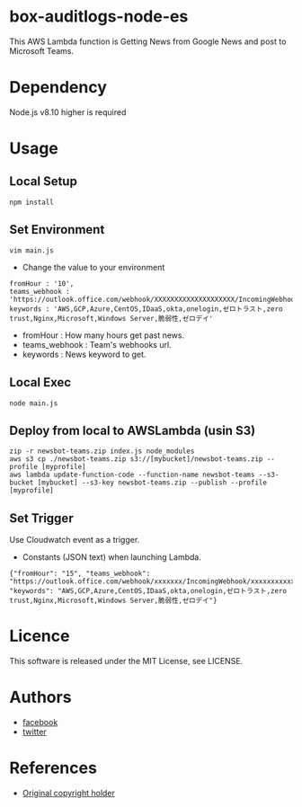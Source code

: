 # box-auditlogs-node-es
This AWS Lambda function is Getting News from Google News and post to Microsoft Teams.

# Dependency
Node.js v8.10 higher is required

# Usage
## Local Setup
```$xslt
npm install
```
## Set Environment
```$xslt
vim main.js
```
* Change the value to your environment
````$xslt
fromHour : '10',
teams_webhook : 'https://outlook.office.com/webhook/XXXXXXXXXXXXXXXXXXXX/IncomingWebhook/XXXXXXXXXXX/XXXXXXXXXXXXXX',
keywords : 'AWS,GCP,Azure,CentOS,IDaaS,okta,onelogin,ゼロトラスト,zero trust,Nginx,Microsoft,Windows Server,脆弱性,ゼロデイ'
````
* fromHour : How many hours get past news.
* teams_webhook : Team's webhooks url.
* keywords : News keyword to get.

## Local Exec
```$xslt
node main.js
```

## Deploy from local to AWSLambda (usin S3)
```$xslt
zip -r newsbot-teams.zip index.js node_modules
aws s3 cp ./newsbot-teams.zip s3://[mybucket]/newsbot-teams.zip --profile [myprofile]
aws lambda update-function-code --function-name newsbot-teams --s3-bucket [mybucket] --s3-key newsbot-teams.zip --publish --profile [myprofile]
```
## Set Trigger
Use Cloudwatch event as a trigger.
* Constants (JSON text) when launching Lambda.
````$xslt
{"fromHour": "15", "teams_webhook": "https://outlook.office.com/webhook/xxxxxxx/IncomingWebhook/xxxxxxxxxxx/xxxxxxxx", "keywords": "AWS,GCP,Azure,CentOS,IDaaS,okta,onelogin,ゼロトラスト,zero trust,Nginx,Microsoft,Windows Server,脆弱性,ゼロデイ"}
````

# Licence
This software is released under the MIT License, see LICENSE.

# Authors
* [facebook](https://www.facebook.com/kenji.nishii.7)
* [twitter](https://twitter.com/kenji_toforone)

# References
* [Original copyright holder](https://twitter.com/belltree_gon)
